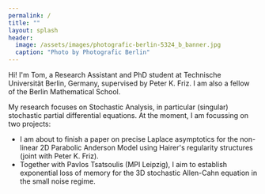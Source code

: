 ```yaml
---
permalink: /
title: ""
layout: splash
header:
  image: /assets/images/photografic-berlin-5324_b_banner.jpg
  caption: "Photo by Photografic Berlin"
---
```


Hi! I'm Tom, a Research Assistant and PhD student at Technische Universität Berlin, Germany, supervised by Peter K. Friz. I am also a fellow of the Berlin Mathematical School.

My research focuses on Stochastic Analysis, in particular (singular) stochastic partial differential equations. At the moment, I am focussing on two projects:

<ul>
  <li> I am about to finish a paper on precise Laplace asymptotics for the non-linear 2D Parabolic Anderson Model using Hairer's regularity structures (joint with Peter K. Friz). </li>
  <li> Together with Pavlos Tsatsoulis (MPI Leipzig), I aim to establish exponential loss of memory for the 3D stochastic Allen-Cahn equation in the small noise regime. </li>
</ul>  
